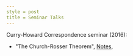 ```yaml
---
style = post
title = Seminar Talks
---
```


Curry-Howard Correspondence seminar (2016):
- "The Church-Rosser Theorem", <a href = "http://therisingsea.org/notes/talk-will-churchrosser.pdf">Notes</a>, <a href = "">
